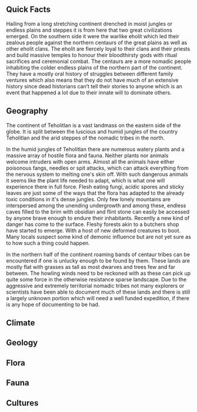 
```table-of-contents
```


## Quick Facts

Hailing from a long stretching continent drenched in moist jungles or endless plains and steppes it is from here that two great civilizations emerged. On the southern side it were the warlike eholit which led their zealous people against the northern centaurs of the great plains as well as other eholit clans. The eholit are fiercely loyal to their clans and their priests and build massive temples to honour their bloodthirsty gods with ritual sacrifices and ceremonial combat. The centaurs are a more nomadic people inhabiting the colder endless plains of the northern part of the continent. They have a mostly oral history of struggles between different family ventures which
also means that they do not have much of an extensive history since dead historians can’t tell their stories to anyone which is an event that happened a lot due to their innate will to dominate others.


## Geography

The continent of Teholitlan is a vast landmass on the eastern side of the globe. It is split between the luscious and humid jungles of the country Teholitlan and the arid steppes of the nomadic tribes in the north.

In the humid jungles of Teholitlan there are numerous watery plants and a massive array of hostile flora and fauna. Neither plants nor animals welcome intruders with open arms. Almost all the animals have either poisonous fangs, needles or spit attacks, which can attack everything from the nervous system to melting one's skin off. With such dangerous animals it seems like the plant life needed to adapt, which is what one will experience there in full force. Flesh eating fungi, acidic spores and sticky leaves are just some of the ways that the flora has adapted to the already toxic conditions in it's dense jungles. Only few lonely mountains are interspersed among the unending undergrowth and among these, endless caves filled to the brim with obsidian and flint stone can easily be accessed by anyone brave enough to endure their inhabitants. Recently a new kind of danger has come to the surface. Fleshy forests akin to a butchers shop have started to emerge. With a host of new deformed creatures to boot. Many locals suspect some kind of demonic influence but are not yet sure as to how such a thing could happen. 

In the northern half of the continent roaming bands of centaur tribes can be encountered if one is unlucky enough to be found by them. These lands are mostly flat with grasses as tall as most dwarves and trees few and far between. The howling winds need to be reckoned with as these can pick up quite some force in the otherwise resistance sparse landscape. Due to the aggressive and extremely territorial nomadic tribes not many explorers or scientists have been able to document much of these lands and there is still a largely unknown portion which will need a well funded expedition, if there is any hope of documenting to be had.

## Climate

## Geology

## Flora

## Fauna




## Cultures

